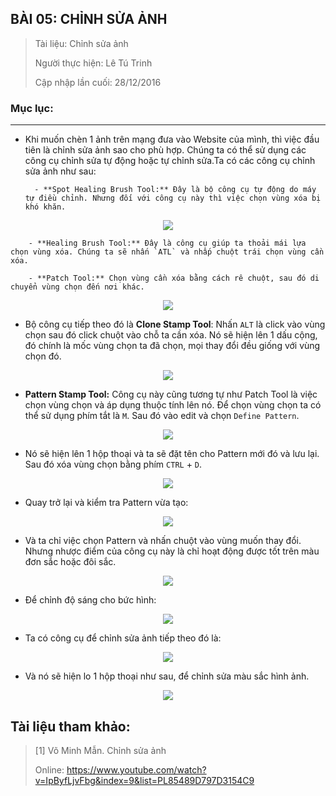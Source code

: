 ## BÀI 05: CHỈNH SỬA ẢNH

> Tài liệu: Chỉnh sửa ảnh
>
> Người thực hiện: Lê Tú Trinh
>
> Cập nhập lần cuối: 28/12/2016

### Mục lục:

***

- Khi muốn chèn 1 ảnh trên mạng đưa vào Website của mình, thì việc đầu tiên là chỉnh sửa ảnh sao cho phù hợp. Chúng ta có thể sử dụng các công cụ chỉnh sửa tự động hoặc tự chỉnh sửa.Ta có các công cụ chỉnh sửa ảnh như sau:

		- **Spot Healing Brush Tool:** Đây là bộ công cụ tự động do máy tự điều chỉnh. Nhưng đối với công cụ này thì việc chọn vùng xóa bị khó khăn.

<p align="center"><img src="https://github.com/TrinhTu/web_developer/blob/master/Task19_Photoshop_Course_01/image/45.png"/></p>


		- **Healing Brush Tool:** Đây là công cụ giúp ta thoải mái lựa chọn vùng xóa. Chúng ta sẽ nhấn `ATL` và nhấp chuột trái chọn vùng cần xóa.

		- **Patch Tool:** Chọn vùng cần xóa bằng cách rê chuột, sau đó di chuyển vùng chọn đến nơi khác.

<p align="center"><img src="https://github.com/TrinhTu/web_developer/blob/master/Task19_Photoshop_Course_01/image/46.png"/></p>


- Bộ công cụ tiếp theo đó là **Clone Stamp Tool**: Nhấn `ALT` là click vào vùng chọn sau đó click chuột vào chỗ ta cần xóa. Nó sẽ hiện lên 1 dấu cộng, đó chính là mốc vùng chọn ta đã chọn, mọi thay đổi đều giống với vùng chọn đó.

<p align="center"><img src="https://github.com/TrinhTu/web_developer/blob/master/Task19_Photoshop_Course_01/image/47.png"/></p>


- **Pattern Stamp Tool:** Công cụ này cũng tương tự như Patch Tool là việc chọn vùng chọn và áp dụng thuộc tính lên nó. Để chọn vùng chọn ta có thể sử dụng phím tắt là `M`. Sau đó vào edit và chọn `Define Pattern`.

<p align="center"><img src="https://github.com/TrinhTu/web_developer/blob/master/Task19_Photoshop_Course_01/image/48.png"/></p>


- Nó sẽ hiện lên 1 hộp thoại và ta sẽ đặt tên cho Pattern mới đó và lưu lại. Sau đó xóa vùng chọn bằng phím `CTRL` + `D`.

<p align="center"><img src="https://github.com/TrinhTu/web_developer/blob/master/Task19_Photoshop_Course_01/image/49.png"/></p>


- Quay trở lại và kiểm tra Pattern vừa tạo:

<p align="center"><img src="https://github.com/TrinhTu/web_developer/blob/master/Task19_Photoshop_Course_01/image/50.png"/></p>


- Và ta chỉ việc chọn Pattern và nhấn chuột vào vùng muốn thay đổi. Nhưng nhược điểm của công cụ này là chỉ hoạt động được tốt trên màu đơn sắc hoặc đôi sắc.

<p align="center"><img src="https://github.com/TrinhTu/web_developer/blob/master/Task19_Photoshop_Course_01/image/51.png"/></p>


- Để chỉnh độ sáng cho bức hình:

<p align="center"><img src="https://github.com/TrinhTu/web_developer/blob/master/Task19_Photoshop_Course_01/image/52.png"/></p>


- Ta có công cụ để chỉnh sửa ảnh tiếp theo đó là:

<p align="center"><img src="https://github.com/TrinhTu/web_developer/blob/master/Task19_Photoshop_Course_01/image/53.png"/></p>


- Và nó sẽ hiện lo 1 hộp thoại như sau, để chỉnh sửa màu sắc hình ảnh.

<p align="center"><img src="https://github.com/TrinhTu/web_developer/blob/master/Task19_Photoshop_Course_01/image/54.png"/></p>


## Tài liệu tham khảo:

> [1] Võ Minh Mẫn. Chỉnh sửa ảnh
>
> Online: https://www.youtube.com/watch?v=IpByfLjvFbg&index=9&list=PL85489D797D3154C9






